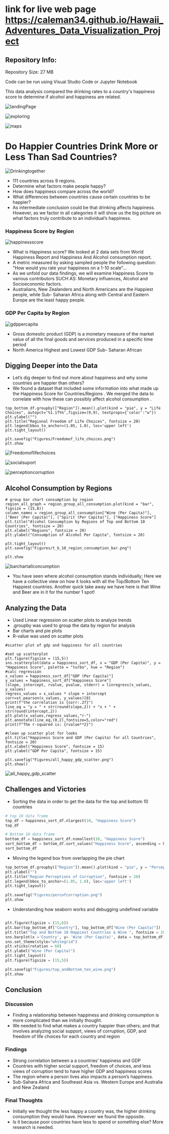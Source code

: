 # link for live web page https://caleman34.github.io/Hawaii_Adventures_Data_Visualization_Project

## Repository Info:

Repository Size: 27 MB

Code can be run using Visual Studio Code or Jupyter Notebook

This data analysis compared the drinking rates to a country's happiness score to determine if alcohol and happiness are related.

![landingPage](assets/ReadME_gifs/landingPage.gif)

![exploring](assets/ReadME_gifs/exploring.gif)

![maps](assets/ReadME_gifs/maps.gif)

# Do Happier Countries Drink More or Less Than Sad Countries?

![Drinkingtogether](Images/drinkingtogether.png)

   * 111 countries across 9 regions. 
   * Determine what factors make people happy?
   * How does happiness compare across the world?
   * What differences between countries cause certain countries to be happier?
   * As intermediate conclusion could be that drinking affects happiness. However, as we factor in all categories it will show us the big picture on what factors truly contribute to an individual’s happiness.

### Happiness Score by Region

![happinessscore](Figures/Happiness_Score_by_Region.png)

  * What is Happiness score? We looked at 2 data sets from World Happiness Report and Happiness And Alcohol consumption report. 
  * A metric measured by asking sampled people the following question: "How would you rate your happiness on a 1-10 scale”...
  * As we unfold our data findings, we will examine Happiness Score to various contributors SUCH AS: Monetary influences, Alcohol and Socioeconomic factors. 
  * Australians, New Zealanders and North Americans are the Happiest people, while Sub- Saharan Africa along with Central and Eastern Europe are the least happy people.

### GDP Per Capita by Region

![gdppercapita](Figures/GDP_Per_Capita_by_Region.png)

  * Gross domestic product (GDP) is a monetary measure of the market value of all the final goods and services produced in a specific time period
  * North America Highest and Lowest GDP Sub- Saharan African

## Digging Deeper into the Data

  * Let’s dig deeper to find out more about happiness and why some countries are happier than others?
  * We found a dataset that included some information into what made up the Happiness Score for Countries/Regions . We merged the data to correlate with how these can possibly affect alcohol consumption .

```jupyter
top_bottom_df.groupby(["Region"]).mean().plot(kind = "pie", y = "Life Choices", autopct='%1.1f%%',figsize=(9,9), textprops={'color':"w"})
plt.ylabel("")
plt.title("Regional Freedom of Life Choices", fontsize = 20)
plt.legend(bbox_to_anchor=(1.05, 1.0), loc='upper left')
plt.tight_layout()

plt.savefig("Figures/Freedomof_life_choices.png")
plt.show
```

![Freedomoflifechoices](Figures/Freedomof_life_choices.png)

![socialsuport](Figures/Social_Support.png)

![perceptioncorruption](Figures/percofcorruption.png)

## Alcohol Consumption by Regions
```Jupyter
# group bar chart consumption by region
region_all_graph = region_group_all_consumption.plot(kind = "bar", figsize = (15,8))
column_names = region_group_all_consumption["Wine (Per Capita)"], ["Beer (Per Capita)"], ["Spirit (Per Capita)"], ["Happiness Score"]
plt.title("Alcohol Consumption by Regions of Top and Bottom 10 Countries", fontsize = 20)
plt.xlabel("Regions", fontsize = 20)
plt.ylabel("Consumption of Alcohol Per Capita", fontsize = 20)

plt.tight_layout()
plt.savefig("Figures/t_b_10_region_consumption_bar.png")

plt.show
```
![barchartallconcumption](Figures/t_b_10_region_consumption_bar.png)

  * You have seen where alcohol consumption stands individually; Here we have a collective view on how it looks with all the Top/Bottom Ten Happiest countries. Another quick take away we have here is that Wine and Beer are in it for the number 1 spot! 

## Analyzing the Data
  * Used Linear regression on scatter plots to analyze trends
  * .groupby was used to group the data by region for analysis
  * Bar charts and pie plots
  * R-value was used on scatter plots

```jupyter
#scatter plot of gdp and happiness for all countries

#set up scatterplot
plt.figure(figsize = (15,5))
sns.scatterplot(data = happiness_sort_df, x = "GDP (Per Capita)", y = "Happiness Score", palette = "turbo", hue = "Region")
#calc regression
x_values = happiness_sort_df["GDP (Per Capita)"]
y_values = happiness_sort_df["Happiness Score"]
(slope, intercept, rvalue, pvalue, stderr) = linregress(x_values, y_values)
regress_values = x_values * slope + intercept
corr=st.pearson(x_values, y_values)[0]
print(f"the correlation is {corr:.2f}")
line_eq = "y = " + str(round(slope,2)) + "x + " + str(round(intercept,2))
plt.plot(x_values,regress_values,"r-")
plt.annotate(line_eq,(0,2),fontsize=5,color="red")
print(f"The r-squared is: {rvalue**2}")

#clean up scatter plot for looks
plt.title("Happiness Score and GDP (Per Capita) for all Countries", fontsize = 20)
plt.xlabel("Happiness Score", fontsize = 15)
plt.ylabel("GDP Per Capita", fontsize = 15)

plt.savefig("Figures/all_happy_gdp_scatter.png")
plt.show()
```

![all_happy_gdp_scatter](Figures/all_happy_gdp_scatter.png)

## Challenges and Victories

  * Sorting the data in order to get the data for the top and bottom 10 countries
```python
# top 10 data frame
top_df = happiness_sort_df.nlargest(10, "Happiness Score")
top_df
```

```python
# Bottom 10 data frame
bottom_df = happiness_sort_df.nsmallest(10, "Happiness Score")
sort_bottom_df = bottom_df.sort_values("Happiness Score", ascending = False)
sort_bottom_df
```

  * Moving the legend box from overlapping the pie chart
```python
top_bottom_df.groupby(["Region"]).mean().plot(kind = "pie", y = "Perceptions of Corruption",  autopct='%1.1f%%',figsize=(9,9), textprops={'color':"w"})
plt.ylabel("")
plt.title("Region Perceptions of Corruption", fontsize = 20)
plt.legend(bbox_to_anchor=(1.05, 1.0), loc='upper left')
plt.tight_layout()

plt.savefig("Figures/percofcorruption.png")
plt.show
```

  * Understanding how seaborn works and debugging undefined variable
```python

plt.figure(figsize = (15,6))
plt.bar(top_bottom_df["Country"], top_bottom_df["Wine (Per Capita)"])
plt.title("Top and Bottom 10 Happiest Countries & Wine ", fontsize = 20)
sns.barplot(x ='Country', y= 'Wine (Per Capita)', data = top_bottom_df, palette = 'turbo')
sns.set_theme(style="whitegrid")
plt.xticks(rotation = 60)
plt.ylabel("Wine (Per Capita)")
plt.tight_layout()
plt.figure(figsize = (15,5))

plt.savefig("Figures/top_andBottom_ten_wine.png")
plt.show
```

## Conclusion

### Discussion
  * Finding a relationship between happiness and drinking consumption is more complicated than we initially thought.
  * We needed to find what makes a country happier than others; and that involves analyzing social support, views of corruption, GDP, and freedom of life choices for each country and region

### Findings
  * Strong correlation between a a countries’ happiness and GDP
  * Countries with higher social support, freedom of choices, and less views of corruption tend to have higher GDP and happiness scores
  * The region where a person lives also impacts a person’s happiness.
  * Sub-Sahara Africa and Southeast Asia vs. Western Europe and Australia and New Zealand

### Final Thoughts
  * Initially we thought the less happy a country was, the higher drinking consumption they would have.  However we found the opposite.
  * Is it because poor countries have less to spend or something else? More research is needed.